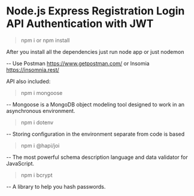 # Node.js Express Registration Login API Authentication with JWT

> npm i or npm install

After you install all the dependencies just run node app or just nodemon

-- Use Postman https://www.getpostman.com/ or Insomia https://insomnia.rest/

API also included:

> npm i mongoose

-- Mongoose is a MongoDB object modeling tool designed to work in an asynchronous environment.

> npm i dotenv

-- Storing configuration in the environment separate from code is based

> npm i @hapi/joi

-- The most powerful schema description language and data validator for JavaScript.

> npm i bcrypt

-- A library to help you hash passwords.
